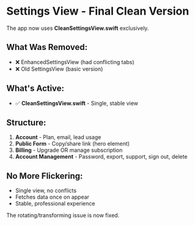 # Settings View - Final Clean Version

The app now uses **CleanSettingsView.swift** exclusively.

## What Was Removed:
- ❌ EnhancedSettingsView (had conflicting tabs)
- ❌ Old SettingsView (basic version)

## What's Active:
- ✅ **CleanSettingsView.swift** - Single, stable view

## Structure:
1. **Account** - Plan, email, lead usage
2. **Public Form** - Copy/share link (hero element)
3. **Billing** - Upgrade OR manage subscription
4. **Account Management** - Password, export, support, sign out, delete

## No More Flickering:
- Single view, no conflicts
- Fetches data once on appear
- Stable, professional experience

The rotating/transforming issue is now fixed.

